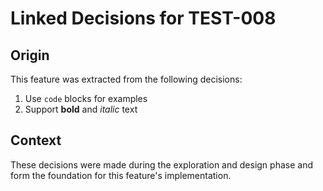 # Linked Decisions for TEST-008

## Origin
This feature was extracted from the following decisions:

1. Use `code` blocks for examples
2. Support **bold** and *italic* text

## Context
These decisions were made during the exploration and design phase and form the foundation for this feature's implementation.
